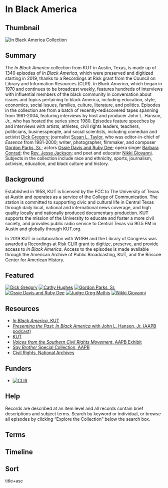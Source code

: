 # In Black America

## Thumbnail

![In Black America Collection](https://s3.amazonaws.com/americanarchive.org/special-collections/IBA_JohnHanson.jpg "In Black America Collection")

## Summary

The <em>In Black America</em> collection from KUT in Austin, Texas, is made up of 1340 episodes of <em>In Black America</em>, which were preserved and digitized starting in 2019, thanks to a Recordings at Risk grant from the Council on Library and Information Resources (CLIR). <em>In Black America</em>, which began in 1970 and continues to be broadcast weekly, features hundreds of interviews with influential members of the black community in conversation about issues and topics pertaining to black America, including education, style, economics, social issues, families, culture, literature, and politics. Episodes in the collection are from a batch of recently-rediscovered tapes spanning from 1981-2004, featuring interviews by host and producer John L. Hanson, Jr., who has hosted the series since 1980. Episodes feature speeches by and interviews with artists, athletes, civil rights leaders, teachers, politicians, businesspeople, and social scientists, including comedian and activist [Dick Gregory](https://americanarchive.org/catalog/cpb-aacip-529-kd1qf8ks6m); journalist [Susan L. Taylor](https://americanarchive.org/catalog/cpb-aacip-529-086348hj46), who was editor-in-chief of <em>Essence</em> from 1981-2000; writer, photographer, filmmaker, and composer [Gordon Parks, Sr.](https://americanarchive.org/catalog/cpb-aacip-529-8w3804zr04); actors [Ossie Davis and Ruby Dee](https://americanarchive.org/catalog/cpb-aacip-984694e6cfb); opera singer [Barbara Conrad](https://americanarchive.org/catalog/cpb-aacip-529-m32n58dv46); the [Rev. Jesse Jackson](https://americanarchive.org/catalog/cpb-aacip_529-cc0tq5sj2p); and poet and educator [Nikki Giovanni](https://americanarchive.org/catalog/cpb-aacip_529-5t3fx75180). Subjects in the collection include race and ethnicity, sports, journalism, activism, education, and black culture and history. 

## Background

Established in 1958, KUT is licensed by the FCC to The University of Texas at Austin and operates as a service of the College of Communication. The station is committed to supporting civic and cultural life in Central Texas through daily local, national and international news coverage, and high quality locally and nationally produced documentary production. KUT supports the mission of the University to educate and foster a more civil society, and provides public radio service to Central Texas via 90.5 FM in Austin and globally through KUT.org.

In 2019 KUT in collaboration with WGBH and the Library of Congress was awarded a Recordings at Risk CLIR grant to digitize, preserve, and provide access to <em>In Black America</em>. Access to the episodes is made available through the American Archive of Public Broadcasting, KUT, and the Briscoe Center for American History. 

## Featured

[![Dick Gregory](https://s3.amazonaws.com/americanarchive.org/special-collections/aapb_tile.jpg)](/catalog/cpb-aacip_529-kd1qf8ks6m)
[![Cathy Hughes](https://s3.amazonaws.com/americanarchive.org/special-collections/aapb_tile.jpg)](/catalog/cpb-aacip-41d53135fd4)
[![Gordon Parks, Sr.](https://s3.amazonaws.com/americanarchive.org/special-collections/aapb_tile.jpg)](/catalog/cpb-aacip_529-8w3804zr04)
[![Ossie Davis and Ruby Dee](https://s3.amazonaws.com/americanarchive.org/special-collections/aapb_tile.jpg)](/catalog/cpb-aacip-984694e6cfb)
[![Judge Greg Mathis](https://s3.amazonaws.com/americanarchive.org/special-collections/aapb_tile.jpg)](/catalog/cpb-aacip-46cf0c7ce12)
[![Nikki Giovanni](https://s3.amazonaws.com/americanarchive.org/special-collections/aapb_tile.jpg)](/catalog/cpb-aacip_529-5t3fx75180)

## Resources

- [<em>In Black America</em>, KUT](https://www.kut.org/term/black-america)
- [*Presenting the Past*; *In Black America* with John L. Hanson, Jr. (AAPB podcast)](https://youtu.be/fhSWs4xV_W4)
- [KUT](https://www.kut.org/)
- [<em>Voices from the Southern Civil Rights Movement</em>, AAPB Exhibit]( https://americanarchive.org/exhibits/civil-rights)
- [<em>Say Brother</em> Special Collection, AAPB](https://americanarchive.org/special_collections/say-brother)
- [Civil Rights, National Archives](https://www.archives.gov/research/civil-rights)

## Funders

- [![CLIR](https://s3.amazonaws.com/americanarchive.org/org-logos/clir_logo.png "CLIR Logo")](https://www.clir.org/)

## Help

Records are described at an item level and all records contain brief descriptions and subject terms. Search by keyword or individual, or browse all episodes by clicking “Explore the Collection” below the search box. 

## Terms

## Timeline

## Sort
title+asc
 
